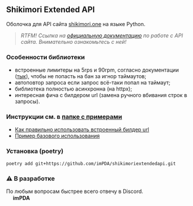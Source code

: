 ## Shikimori Extended API
Оболочка для API сайта [shikimori.one](https://shikimori.one) на языке Python.

>_RTFM! Ссылка на [официальную документацию](https://shikimori.one/api/doc) по работе с API сайта.
Внимательно ознакомьтесь с ней!_

### Особенности библиотеки

- встроенные лимитеры на 5rps и 90rpm, согласно документации ([тык](https://shikimori.one/api/doc/2.0#:~:text=Restrictions,5rps%20and%2090rpm)), чтобы не попасть на бан за игнор таймаутов;
- автоповтор запроса если запрос всё-таки попал на таймаут;
- библиотека полностью асинхронна (на httpx);
- интересная фича с билдером url (замена ручного вбивания строк в запросы).

### Инструкции см. в [папке с примерами](./examples)
- [Как правильно использовать встроенный билдер url](./examples/1_urls.py)
- [Пример базового использования](./examples/2_basic_usage.py)

[//]: # (- Доступ к незащищенным эндпоинтам, где не требуется создания приложения - скоро)

### Установка (poetry)
```shell
poetry add git+https://github.com/imPDA/shikimoriextendedapi.git
```

### ⚠️ В разработке
По любым вопросам быстрее всего отвечу в Discord.
<br><img src="https://assets-global.website-files.com/6257adef93867e50d84d30e2/636e0a6a49cf127bf92de1e2_icon_clyde_blurple_RGB.png" width=15/><b> imPDA</b>
